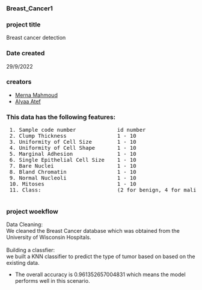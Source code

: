 ### Breast_Cancer1
### project title
Breast cancer detection
### Date created 
29/9/2022
### creators
* <a href="https://github.com/MernaMahmoudd">Merna Mahmoud</a>
* <a href="https://github.com/ALYAATEF">Alyaa Atef</a>
### This data has the following features:
<pre>
 1. Sample code number             id number
 2. Clump Thickness                1 - 10
 3. Uniformity of Cell Size        1 - 10
 4. Uniformity of Cell Shape       1 - 10
 5. Marginal Adhesion              1 - 10
 6. Single Epithelial Cell Size    1 - 10
 7. Bare Nuclei                    1 - 10
 8. Bland Chromatin                1 - 10
 9. Normal Nucleoli                1 - 10
 10. Mitoses                       1 - 10
 11. Class:                        (2 for benign, 4 for malignant)
 </pre>
 ### project woekflow
 Data Cleaning:<br>
 We cleaned the Breast Cancer database which was obtained from the University of Wisconsin Hospitals.<br>
 <br>Building a classfier:<br>
 we built a KNN classifier to predict the type of tumor based on based on the existing data.
 * The overall accuracy is 0.961352657004831 which means the model performs well in this scenario.
